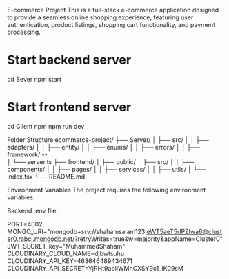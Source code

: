 E-commerce Project
This is a full-stack e-commerce application designed to provide a seamless online shopping experience, featuring user authentication, product listings, shopping cart functionality, and payment processing.



# Start backend server

cd Sever
npm start

# Start frontend server

cd Client
npm npm run dev 


Folder Structure
ecommerce-project/
├── Server/
│   ├── src/
│   │   ├── adapters/
│   │   ├── entity/
│   │   ├── enums/
│   │   ├── errors/
│   │   ├── framework/
         --         
│   └── server.ts
├── frontend/
│   ├── public/
│   ├── src/
│   │   ├── components/
│   │   ├── pages/
│   │   ├── services/
│   │   ├── utils/
│   └── index.tsx
└── README.md


Environment Variables
The project requires the following environment variables:

Backend .env file:

PORT=4002 
MONGO_URI="mongodb+srv://shahamsalam123:eWT5aeT5rlPZIwa6@cluster0.rabcj.mongodb.net/?retryWrites=true&w=majority&appName=Cluster0"
JWT_SECRET_key="MuhammedShaham"
CLOUDINARY_CLOUD_NAME=djbwtsuhu  
CLOUDINARY_API_KEY=463646489434671     
CLOUDINARY_API_SECRET=YjRHt9abliWMhCXSY9c1_iK09sM 






